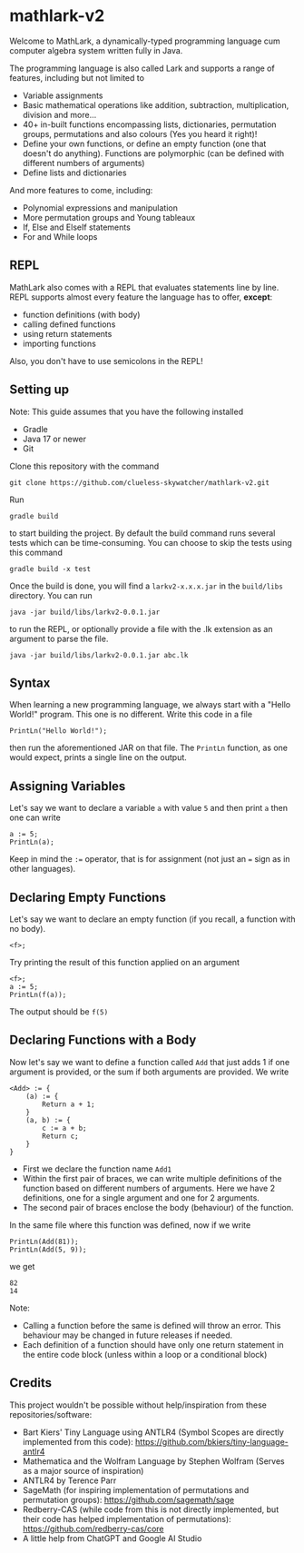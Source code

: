 # mathlark-v2
Welcome to MathLark, a dynamically-typed programming language cum computer algebra system written
fully in Java.

The programming language is also called Lark and supports a range of features,
including but not limited to
- Variable assignments
- Basic mathematical operations like addition, subtraction, multiplication, division and more...
- 40+ in-built functions encompassing lists, dictionaries, permutation groups, permutations and also colours (Yes you heard it right)!
- Define your own functions, or define an empty function (one that doesn't do anything). Functions are polymorphic (can be defined with different numbers of arguments)
- Define lists and dictionaries

And more features to come, including:
- Polynomial expressions and manipulation
- More permutation groups and Young tableaux
- If, Else and ElseIf statements
- For and While loops

## REPL
MathLark also comes with a REPL that evaluates statements line by line. REPL supports almost every feature the language has to offer, **except**: 
- function definitions (with body)
- calling defined functions
- using return statements
- importing functions

Also, you don't have to use semicolons in the REPL!

## Setting up
Note: This guide assumes that you have the following installed
- Gradle
- Java 17 or newer
- Git

Clone this repository with the command
```
git clone https://github.com/clueless-skywatcher/mathlark-v2.git
```
Run
```
gradle build
```
to start building the project. By default the build command runs several tests which can be time-consuming. You can choose to skip the tests using this command
```
gradle build -x test
```
Once the build is done, you will find a `larkv2-x.x.x.jar` in the `build/libs` directory. You can run
```
java -jar build/libs/larkv2-0.0.1.jar
```
to run the REPL, or optionally provide a file with the .lk extension as an argument to parse the file.
```
java -jar build/libs/larkv2-0.0.1.jar abc.lk
```
## Syntax
When learning a new programming language, we always start with a "Hello World!" program. This one is no different. Write this code in a file
```
PrintLn("Hello World!");
```
then run the aforementioned JAR on that file. The `PrintLn` function, as one would expect, prints a single line on the output.

## Assigning Variables
Let's say we want to declare a variable `a` with value `5` and then print `a` then one can write
```
a := 5;
PrintLn(a);
```
Keep in mind the `:=` operator, that is for assignment (not just an `=` sign as in other languages).

## Declaring Empty Functions
Let's say we want to declare an empty function (if you recall, a function with no body).
```
<f>;
```
Try printing the result of this function applied on an argument
```
<f>;
a := 5;
PrintLn(f(a));
```
The output should be `f(5)`

## Declaring Functions with a Body
Now let's say we want to define a function called `Add` that just adds 1 if one argument is provided, or the sum if both arguments are provided.
We write
```
<Add> := {
    (a) := {
        Return a + 1;
    }
    (a, b) := {
        c := a + b;
        Return c;
    }
}
```
- First we declare the function name `Add1`
- Within the first pair of braces, we can write multiple definitions of the function
based on different numbers of arguments. Here we have 2 definitions, one for a single argument and one for 2 arguments.
- The second pair of braces enclose the body (behaviour) of the function.

In the same file where this function was defined, now if we write
```
PrintLn(Add(81));
PrintLn(Add(5, 9));
```
we get
```
82
14
```
Note: 
- Calling a function before the same is defined will throw an error. This behaviour may be changed in future releases if needed.
- Each definition of a function should have only one return statement in the entire code block (unless within a loop or a conditional block)

## Credits
This project wouldn't be possible without help/inspiration from these repositories/software:
- Bart Kiers' Tiny Language using ANTLR4 (Symbol Scopes are directly implemented from this code): https://github.com/bkiers/tiny-language-antlr4
- Mathematica and the Wolfram Language by Stephen Wolfram (Serves as a major source of inspiration)
- ANTLR4 by Terence Parr
- SageMath (for inspiring implementation of permutations and permutation groups): https://github.com/sagemath/sage
- Redberry-CAS (while code from this is not directly implemented, but their code has helped implementation of permutations): https://github.com/redberry-cas/core
- A little help from ChatGPT and Google AI Studio